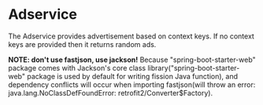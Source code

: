 # Adservice

The Adservice provides advertisement based on context keys. If no context keys are provided then it returns random ads.

**NOTE: don't use fastjson, use jackson!** Because "spring-boot-starter-web" package comes with Jackson's core class library("spring-boot-starter-web" package is used by default for writing fission Java function), and dependency conflicts will occur when importing fastjson(will throw an error: java.lang.NoClassDefFoundError: retrofit2/Converter$Factory).

